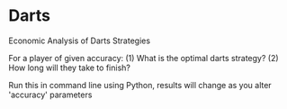# Darts
Economic Analysis of Darts Strategies

For a player of given accuracy: 
(1) What is the optimal darts strategy?
(2) How long will they take to finish?

Run this in command line using Python, results will change as you alter 'accuracy' parameters
